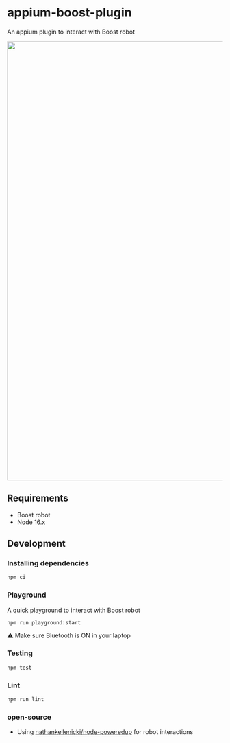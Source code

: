 # appium-boost-plugin

An appium plugin to interact with Boost robot

<img src="./docs/boost.gif" width="1024" />

## Requirements

* Boost robot
* Node 16.x

## Development

### Installing dependencies

```sh {name=install-deps}
npm ci
```

### Playground

A quick playground to interact with Boost robot

```sh {name=playground}
npm run playground:start
```

⚠ Make sure Bluetooth is ON in your laptop

### Testing

```sh {name=unit:test}
npm test
```

### Lint

```sh {name=lint}
npm run lint
```

### open-source

* Using [nathankellenicki/node-poweredup](https://github.com/nathankellenicki/node-poweredup) for robot interactions
